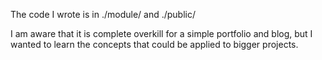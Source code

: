 The code I wrote is in ./module/ and ./public/

I am aware that it is complete overkill for a simple portfolio and blog, but I wanted to learn the concepts that could be applied to bigger projects.
